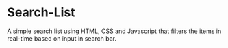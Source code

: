 # Search-List
A simple search list using HTML, CSS and Javascript that filters the items in real-time based on input in search bar.   
